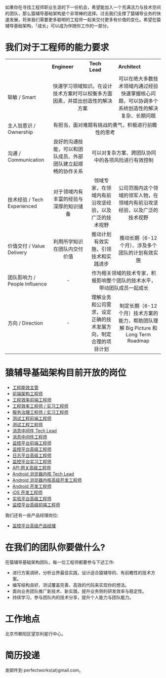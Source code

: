 如果你在寻找工程师职业生涯的下一份机会，希望能加入一个充满活力与技术空间的团队，那么猿辅导基础架构是个非常棒的选择。过去我们支撑了猿辅导业务的快速发展，将来我们需要更多聪明的工程师一起来交付更多有价值的变化。希望在猿辅导基础架构，「成长」可以成为伴随你工作的一部分。

# 我们对于工程师的能力要求

<table class="wrapped confluenceTable" resolved=""><colgroup><col><col><col><col></colgroup><tbody><tr><th style="text-align: left;" class="confluenceTh"><br></th><th style="text-align: left;" class="confluenceTh">Engineer</th><th style="text-align: left;" class="confluenceTh">Tech Lead</th><th style="text-align: left;" class="confluenceTh">Architect</th></tr><tr><td style="text-align: left;" class="confluenceTd">聪敏 / Smart</td><td style="text-align: center;" colspan="2" class="confluenceTd">快速学习领域知识。在设计技术方案时可以权衡多方面因素，并提出创造性的解决方案</td><td style="text-align: center;" class="confluenceTd">可以在绝大多数技术领域内通过经验快速掌握核心问题，可以协调多个系统创造性的解决复杂、长期问题</td></tr><tr><td style="text-align: left;" class="confluenceTd">主人翁意识 / Ownership</td><td style="text-align: center;" colspan="3" class="confluenceTd">有担当，面对难题有挑战的勇气，积极进行前瞻性的思考</td></tr><tr><td style="text-align: left;" class="confluenceTd">沟通 / Communication</td><td style="text-align: center;" class="confluenceTd">良好的沟通技能，可以和团队成员、外部团队建立起顺畅的协作关系</td><td style="text-align: center;" colspan="2" class="confluenceTd">可以对复杂方案、跨团队协同中的各项风险进行有效控制</td></tr><tr><td style="text-align: left;" colspan="1" class="confluenceTd">技术经验 / Tech Experienced</td><td style="text-align: center;" colspan="1" class="confluenceTd">对于领域内有丰富的经验与深厚的知识储备</td><td style="text-align: center;" colspan="1" class="confluenceTd">领域专家，在领域内有前沿攻坚经验，以及广泛的技术视野</td><td style="text-align: center;" colspan="1" class="confluenceTd">公司范围内这个领域的领军人物，在领域内有前沿攻坚经验，以及广泛的技术视野</td></tr><tr><td style="text-align: left;" colspan="1" class="confluenceTd">价值交付 / Value Delivery</td><td style="text-align: center;" colspan="1" class="confluenceTd">利用所学知识在团队内交付价值</td><td style="text-align: center;" colspan="1" class="confluenceTd">推动计划有效实施，引领技术和实践进步</td><td style="text-align: center;" colspan="1" class="confluenceTd">推动长期（6-12 个月）、涉及多个团队的计划有效实施</td></tr><tr><td style="text-align: left;" colspan="1" class="confluenceTd">团队影响力 / People Influence</td><td class="highlight-grey confluenceTd" style="text-align: center;" colspan="1" data-highlight-colour="grey">-</td><td style="text-align: center;" colspan="2" class="confluenceTd">作为相关领域的技术专家，积极影响整个团队的技术水平，带动团队成员一起成长</td></tr><tr><td style="text-align: left;" colspan="1" class="confluenceTd">方向 / Direction</td><td class="highlight-grey confluenceTd" style="text-align: center;" colspan="1" data-highlight-colour="grey">-</td><td style="text-align: center;" colspan="1" class="confluenceTd">理解业务和公司需求，设定正确的技术发展方向，制定合理的项目计划</td><td style="text-align: center;" colspan="1" class="confluenceTd">制定长期（6-12 个月）技术方案的能力，帮助团队理解 Big Picture 和 Long Term Roadmap</td></tr></tbody></table>

# 猿辅导基础架构目前开放的岗位

* [工程能效主管](engineering-productive-manager.md)
* [前端架构工程师](frontend-engineer-architecture.md)
* [工程效率前端工程师](frontend-engineer-engineering.md)
* [工程效率工程师 / 实习工程师](engineer-engineering.md)
* [服务治理工程师 / 实习工程师](engineer-service-governance.md)
* [测试工程前端工程师](frontend-engineer-testing.md)
* [测试工程工程师](engineer-testing.md)
* [消息中间件 Tech Lead](tech-lead-message-queue.md)
* [消息中间件工程师](engineer-message-queue.md)
* [监控平台前端工程师](frontend-engineer-monitoring.md)
* [监控平台高级工程师](senior-engineer-monitoring.md)
* [日志平台高级工程师](senior-engineer-logging.md)
* [监控平台实习工程师](intern-engineer-monitoring.md)
* [API 网关高级工程师](senior-engineer-api-gateway.md)
* [Android 浏览器内核 Tech Lead](tech-lead-webkit-engineering.md)
* [Android 浏览器内核高级开发工程师](engineer-webkit-engineering.md)
* [Android 开发工程师](engineer-Android.md)
* [iOS 开发工程师](engineer-iOS.md)
* [实验平台高级工程师](senior-engineer-experiment.md)
* [监控平台高级前端工程师](frontend-senior-engineer-monitoring.md)

我们还有一些产品经理岗位:
* [监控平台高级产品经理](pm-monitoring.md)

# 在我们的团队你要做什么?

在猿辅导基础架构团队，每一位工程师都要参与下述工作:
* 进行方案调研，分析业界最佳实践，设计适合猿辅导的、有前瞻性的技术方案。
* 编写结构良好、测试覆盖完善、高效的代码来实现你的想法。
* 面向业务团队推广新技术、新实践，提升业务侧的研发效率与稳定性。
* 持续学习，参与团队内的技术分享，提升个人能力与团队能力。

# 工作地点

北京市朝阳区望京利星行中心。

# 简历投递

发邮件到 perfectworks(at)gmail.com。
